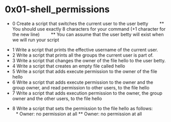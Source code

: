 # 0x01-shell_permissions
* 0 Create a script that switches the current user to the user betty
 &nbsp; &nbsp; &nbsp; &nbsp;  ** You should use exactly 8 characters for your command (+1 character for the new line)
 &nbsp; &nbsp; &nbsp; &nbsp;  ** You can assume that the user betty will exist when we will run your script
- 1 Write a script that prints the effective username of the current user.
- 2 Write a script that prints all the groups the current user is part of.
- 3 Write a script that changes the owner of the file hello to the user betty.
- 4 Write a script that creates an empty file called hello
- 5 Write a script that adds execute permission to the owner of the file hello
- 6 Write a script that adds execute permission to the owner and the group owner, and read permission to other users, to the file hello
- 7 Write a script that adds execution permission to the owner, the group owner and the other users, to the file hello 
 * 8 Write a script that sets the permission to the file hello as follows:
&ensp; &ensp; &ensp; &ensp; * Owner: no permission at all
**   Owner: no permission at all
